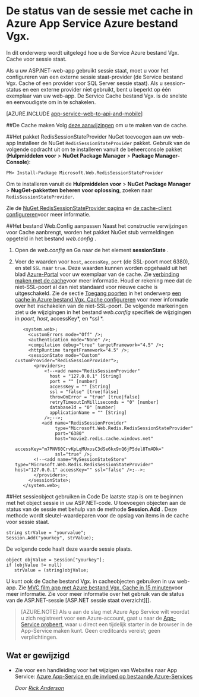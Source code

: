 <properties 
    pageTitle="De status van de sessie met cache in Azure App Service Azure bestand Vgx." 
    description="Informatie over het gebruik van de Service van de Cache Azure ter ondersteuning van caching van ASP.NET sessie staat." 
    services="app-service\web" 
    documentationCenter=".net" 
    authors="Rick-Anderson" 
    manager="wpickett" 
    editor="none"/>

<tags 
    ms.service="app-service-web" 
    ms.workload="na" 
    ms.tgt_pltfrm="na" 
    ms.devlang="dotnet" 
    ms.topic="get-started-article" 
    ms.date="06/27/2016" 
    ms.author="riande"/>


# <a name="session-state-with-azure-redis-cache-in-azure-app-service"></a>De status van de sessie met cache in Azure App Service Azure bestand Vgx.


In dit onderwerp wordt uitgelegd hoe u de Service Azure bestand Vgx. Cache voor sessie staat.

Als u uw ASP.NET-web-app gebruikt sessie staat, moet u voor het configureren van een externe sessie staat-provider (de Service bestand Vgx. Cache of een provider voor SQL Server sessie staat). Als u session-status en een externe provider niet gebruikt, bent u beperkt op één exemplaar van uw web-app. De Service Cache bestand Vgx. is de snelste en eenvoudigste om in te schakelen.

[AZURE.INCLUDE [app-service-web-to-api-and-mobile](../../includes/app-service-web-to-api-and-mobile.md)] 

##<a id="createcache"></a>De Cache maken
Volg [deze aanwijzingen](../cache-dotnet-how-to-use-azure-redis-cache.md#create-cache) om u te maken van de cache.

##<a id="configureproject"></a>Het pakket RedisSessionStateProvider NuGet toevoegen aan uw web-app
Installeer de NuGet `RedisSessionStateProvider` pakket.  Gebruik van de volgende opdracht uit om te installeren vanuit de beheerconsole pakket (**Hulpmiddelen voor** > **NuGet Package Manager** > **Package Manager-Console**):

  `PM> Install-Package Microsoft.Web.RedisSessionStateProvider`
  
Om te installeren vanuit de **Hulpmiddelen voor** > **NuGet Package Manager** > **NugGet-pakketten beheren voor oplossing**, zoeken naar `RedisSessionStateProvider`.

Zie de [NuGet RedisSessionStateProvider pagina](http://www.nuget.org/packages/Microsoft.Web.RedisSessionStateProvider/ ) en [de cache-client configureren](../cache-dotnet-how-to-use-azure-redis-cache.md#NuGet)voor meer informatie.

##<a id="configurewebconfig"></a>Het bestand Web.Config aanpassen
Naast het constructie verwijzingen voor Cache aanbrengt, worden het pakket NuGet stub vermeldingen opgeteld in het bestand *web.config* . 

1. Open de *web.config* en Ga naar de het element **sessionState** .

1. Voer de waarden voor `host`, `accessKey`, `port` (de SSL-poort moet 6380), en stel `SSL` naar `true`. Deze waarden kunnen worden opgehaald uit het blad [Azure-Portal](http://go.microsoft.com/fwlink/?LinkId=529715) voor uw exemplaar van de cache. Zie [verbinding maken met de cache](../cache-dotnet-how-to-use-azure-redis-cache.md#connect-to-cache)voor meer informatie. Houd er rekening mee dat de niet-SSL-poort al dan niet standaard voor nieuwe cache is uitgeschakeld. Zie de sectie [Toegang poorten](https://msdn.microsoft.com/library/azure/dn793612.aspx#AccessPorts) in het onderwerp [een cache in Azure bestand Vgx. Cache configureren](https://msdn.microsoft.com/library/azure/dn793612.aspx) voor meer informatie over het inschakelen van de niet-SSL-poort. De volgende markeringen ziet u de wijzigingen in het bestand *web.config* specifiek de wijzigingen in *poort*, *host*, accessKey*, en *ssl *.

          <system.web>;
            <customErrors mode="Off" />;
            <authentication mode="None" />;
            <compilation debug="true" targetFramework="4.5" />;
            <httpRuntime targetFramework="4.5" />;
            <sessionState mode="Custom" customProvider="RedisSessionProvider">;
              <providers>;  
                  <!--<add name="RedisSessionProvider" 
                    host = "127.0.0.1" [String]
                    port = "" [number]
                    accessKey = "" [String]
                    ssl = "false" [true|false]
                    throwOnError = "true" [true|false]
                    retryTimeoutInMilliseconds = "0" [number]
                    databaseId = "0" [number]
                    applicationName = "" [String]
                  />;-->;
                 <add name="RedisSessionProvider" 
                      type="Microsoft.Web.Redis.RedisSessionStateProvider" 
                      port="6380"
                      host="movie2.redis.cache.windows.net" 
                      accessKey="m7PNV60CrvKpLqMUxosC3dSe6kx9nQ6jP5del8TmADk=" 
                      ssl="true" />;
              <!--<add name="MySessionStateStore" type="Microsoft.Web.Redis.RedisSessionStateProvider" host="127.0.0.1" accessKey="" ssl="false" />;-->;
              </providers>;
            </sessionState>;
          </system.web>;


##<a id="usesessionobject"></a>Het sessieobject gebruiken in Code
De laatste stap is om te beginnen met het object sessie in uw ASP.NET-code. U toevoegen objecten aan de status van de sessie met behulp van de methode **Session.Add** . Deze methode wordt sleutel-waardeparen voor de opslag van items in de cache voor sessie staat.

    string strValue = "yourvalue";
    Session.Add("yourkey", strValue);

De volgende code haalt deze waarde sessie plaats.

    object objValue = Session["yourkey"];
    if (objValue != null)
       strValue = (string)objValue; 

U kunt ook de Cache bestand Vgx. in cacheobjecten gebruiken in uw web-app. Zie [MVC film app met Azure bestand Vgx. Cache in 15 minuten](https://azure.microsoft.com/blog/2014/06/05/mvc-movie-app-with-azure-redis-cache-in-15-minutes/)voor meer informatie.
Zie voor meer informatie over het gebruik van de status van de ASP.NET-sessie [ASP.NET sessie staat overzicht][].

>[AZURE.NOTE] Als u aan de slag met Azure App Service wilt voordat u zich registreert voor een Azure-account, gaat u naar de [App-Service probeert](http://go.microsoft.com/fwlink/?LinkId=523751), waar u direct een tijdelijk starter in de browser in de App-Service maken kunt. Geen creditcards vereist; geen verplichtingen.

## <a name="whats-changed"></a>Wat er gewijzigd
* Zie voor een handleiding voor het wijzigen van Websites naar App Service: [Azure App-Service en de invloed op bestaande Azure-Services](http://go.microsoft.com/fwlink/?LinkId=529714)

  *Door [Rick Anderson](https://twitter.com/RickAndMSFT)*
  
  [installed the latest]: http://www.windowsazure.com/downloads/?sdk=net  
  [Status van de sessie ASP.NET-overzicht]: http://msdn.microsoft.com/library/ms178581.aspx

  [NewIcon]: ./media/web-sites-dotnet-session-state-caching/CacheScreenshot_NewButton.png
  [NewCacheDialog]: ./media/web-sites-dotnet-session-state-caching/CachingScreenshot_CreateOptions.png
  [CacheIcon]: ./media/web-sites-dotnet-session-state-caching/CachingScreenshot_CacheIcon.png
  [NuGetDialog]: ./media/web-sites-dotnet-session-state-caching/CachingScreenshot_NuGet.png
  [OutputConfig]: ./media/web-sites-dotnet-session-state-caching/CachingScreenshot_OC_WebConfig.png
  [CacheConfig]: ./media/web-sites-dotnet-session-state-caching/CachingScreenshot_CacheConfig.png
  [EndpointURL]: ./media/web-sites-dotnet-session-state-caching/CachingScreenshot_EndpointURL.png
  [ManageKeys]: ./media/web-sites-dotnet-session-state-caching/CachingScreenshot_ManageAccessKeys.png
 
